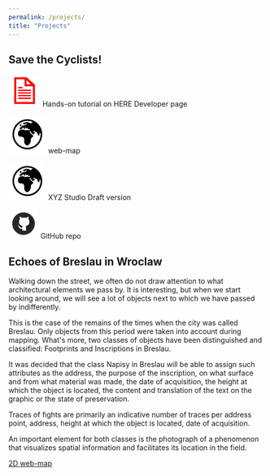 ```yaml
---
permalink: /projects/
title: "Projects"
---
```


## Save the Cyclists!

[![publication](/icons/documentIconRed.png)](https://developer.here.com/blog/helping-cyclists-stay-safe-here-studio?_lrsc=13d8722c-a051-46a5-ba3f-cc20e5148d03&cid=other-Elevate-FD-0-HERE-&utm_source=Elevate&utm_medium=social&utm_campaign=Online_CommsShare_2020) Hands-on tutorial on HERE Developer page

[![GitHub](/icons/mapIconBlack.png)](https://oloocki.github.io/) web-map

[![GitHub](/icons/mapIconBlack.png)](https://xyz.here.com/viewer/?project_id=2bda1f87-2b85-4513-8499-f8847325e8f8) XYZ Studio Draft version

[![GitHubrepo](/icons/gitHubIcon.png)](https://github.com/OloOcki/oloocki.github.io) GitHub repo




## Echoes of Breslau in Wroclaw

Walking down the street, we often do not draw attention to what architectural elements we pass by. It is interesting, but when we start looking around, we will see a lot of objects next to which we have passed by indifferently.

This is the case of the remains of the times when the city was called Breslau. Only objects from this period were taken into account during mapping. What's more, two classes of objects have been distinguished and classified: Footprints and Inscriptions in Breslau.

It was decided that the class Napisy in Breslau will be able to assign such attributes as the address, the purpose of the inscription, on what surface and from what material was made, the date of acquisition, the height at which the object is located, the content and translation of the text on the graphic or the state of preservation.

Traces of fights are primarily an indicative number of traces per address point, address, height at which the object is located, date of acquisition.

An important element for both classes is the photograph of a phenomenon that visualizes spatial information and facilitates its location in the field.

[2D web-map](http://pwr.maps.arcgis.com/apps/webappviewer/index.html?id=82438860f59a4f6694e3d2524f08848d)
